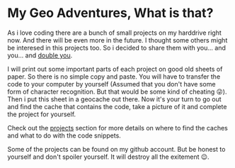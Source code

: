 # My Geo Adventures, What is that?
As i love coding there are a bunch of small projects on my harddrive right now. And there will be even more in the future. I thought some others might be interesed in this projects too. So i decided to share them with you... and you... and [double you](https://www.youtube.com/watch?v=nUHrYgq3U6E).

I will print out some important parts of each project on good old sheets of paper. So there is no simple copy and paste. You will have to transfer the code to your computer by yourself (Assumed that you don't have some form of character recognition. But that would be some kind of cheating 😜). Then i put this sheet in a geocache out there. Now it's your turn to go out and find the cache that contains the code, take a picture of it and complete the project for yourself.

Check out the [projects](projects "self") section for more details on where to find the caches and what to do with the code snippets.

Some of the projects can be found on my github account. But be honest to yourself and don't spoiler yourself. It will destroy all the exitement 😉.
